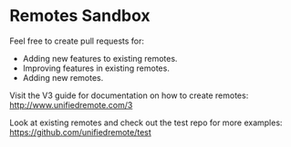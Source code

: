 Remotes Sandbox
===============

Feel free to create pull requests for:

- Adding new features to existing remotes.
- Improving features in existing remotes.
- Adding new remotes.

Visit the V3 guide for documentation on how to create remotes:
http://www.unifiedremote.com/3

Look at existing remotes and check out the test repo for more examples:
https://github.com/unifiedremote/test
